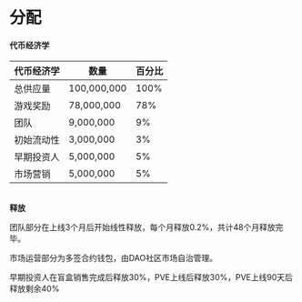 # 分配

#### 代币经济学

| 代币经济学 | 数量 | 百分比 |
| --- | --- | --- |
| 总供应量 | 100,000,000 | 100% |
| 游戏奖励 | 78,000,000 | 78% |
| 团队 | 9,000,000 | 9% |
| 初始流动性 | 3,000,000 | 3% |
| 早期投资人 | 5,000,000 | 5% |
| 市场营销 | 5,000,000 | 5% |

###### 

**释放**

团队部分在上线3个月后开始线性释放，每个月释放0.2%，共计48个月释放完毕。

市场运营部分为多签合约钱包，由DAO社区市场自治管理。

早期投资人在盲盒销售完成后释放30%，PVE上线后释放30%，PVE上线90天后释放剩余40%

